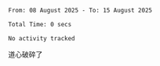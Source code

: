 <!--START_SECTION:waka-->

```txt
From: 08 August 2025 - To: 15 August 2025

Total Time: 0 secs

No activity tracked
```

<!--END_SECTION:waka-->

道心破碎了
